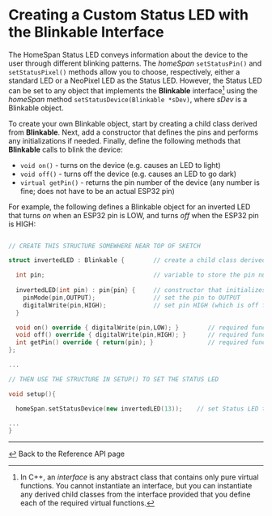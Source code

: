 # Creating a Custom Status LED with the Blinkable Interface

The HomeSpan Status LED conveys information about the device to the user through different blinking patterns.  The *homeSpan* `setStatusPin()` and `setStatusPixel()` methods allow you to choose, respectively, either a standard LED or a NeoPixel LED as the Status LED.  However, the Status LED can be set to any object that implements the **Blinkable** interface[^1] using the *homeSpan* method `setStatusDevice(Blinkable *sDev)`, where *sDev* is a Blinkable object.

To create your own Blinkable object, start by creating a child class derived from **Blinkable**.  Next, add a constructor that defines the pins and performs any initializations if needed.  Finally, define the following methods that **Blinkable** calls to blink the device:

* `void on()` - turns on the device (e.g. causes an LED to light)
* `void off()` - turns off the device (e.g. causes an LED to go dark)
* `virtual getPin()` - returns the pin number of the device (any number is fine; does not have to be an actual ESP32 pin)

For example, the following defines a Blinkable object for an inverted LED that turns *on* when an ESP32 pin is LOW, and turns *off* when the ESP32 pin is HIGH:

```C++

// CREATE THIS STRUCTURE SOMEWHERE NEAR TOP OF SKETCH

struct invertedLED : Blinkable {        // create a child class derived from Blinkable

  int pin;                              // variable to store the pin number
  
  invertedLED(int pin) : pin{pin} {     // constructor that initializes the pin parameter
    pinMode(pin,OUTPUT);                // set the pin to OUTPUT
    digitalWrite(pin,HIGH);             // set pin HIGH (which is off for an inverted LED)
  }

  void on() override { digitalWrite(pin,LOW); }        // required function on() - sets pin LOW
  void off() override { digitalWrite(pin,HIGH); }      // required function off() - sets pin HIGH
  int getPin() override { return(pin); }               // required function getPin() - returns pin number
};

...

// THEN USE THE STRUCTURE IN SETUP() TO SET THE STATUS LED

void setup(){

  homeSpan.setStatusDevice(new invertedLED(13));    // set Status LED to be a new Blinkable device attached to pin 13

...
}
```

[^1]: In C++, an *interface* is any abstract class that contains only pure virtual functions.  You cannot instantiate an interface, but you can instantiate any derived child classes from the interface provided that you define each of the required virtual functions.

---

[↩️](Reference.md) Back to the Reference API page


